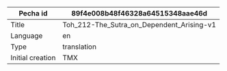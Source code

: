 |Pecha id | 89f4e008b48f46328a64515348aae46d
| --- | --- 
|Title | Toh_212-The_Sutra_on_Dependent_Arising-v1 
|Language | en
|Type | translation
|Initial creation | TMX